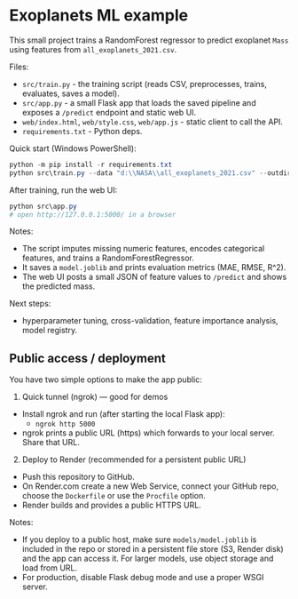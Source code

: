 # Exoplanets ML example

This small project trains a RandomForest regressor to predict exoplanet `Mass` using features from `all_exoplanets_2021.csv`.

Files:
- `src/train.py` - the training script (reads CSV, preprocesses, trains, evaluates, saves a model).
- `src/app.py` - a small Flask app that loads the saved pipeline and exposes a `/predict` endpoint and static web UI.
- `web/index.html`, `web/style.css`, `web/app.js` - static client to call the API.
- `requirements.txt` - Python deps.

Quick start (Windows PowerShell):

```powershell
python -m pip install -r requirements.txt
python src\train.py --data "d:\\NASA\\all_exoplanets_2021.csv" --outdir "d:\\NASA\\models"
```

After training, run the web UI:

```powershell
python src\app.py
# open http://127.0.0.1:5000/ in a browser
```

Notes:
- The script imputes missing numeric features, encodes categorical features, and trains a RandomForestRegressor.
- It saves a `model.joblib` and prints evaluation metrics (MAE, RMSE, R^2).
- The web UI posts a small JSON of feature values to `/predict` and shows the predicted mass.

Next steps:
- hyperparameter tuning, cross-validation, feature importance analysis, model registry.

Public access / deployment
-------------------------
You have two simple options to make the app public:

1) Quick tunnel (ngrok) — good for demos
 - Install ngrok and run (after starting the local Flask app):
	 - `ngrok http 5000`
 - ngrok prints a public URL (https) which forwards to your local server. Share that URL.

2) Deploy to Render (recommended for a persistent public URL)
 - Push this repository to GitHub.
 - On Render.com create a new Web Service, connect your GitHub repo, choose the `Dockerfile` or use the `Procfile` option.
 - Render builds and provides a public HTTPS URL.

Notes:
- If you deploy to a public host, make sure `models/model.joblib` is included in the repo or stored in a persistent file store (S3, Render disk) and the app can access it. For larger models, use object storage and load from URL.
- For production, disable Flask debug mode and use a proper WSGI server.
